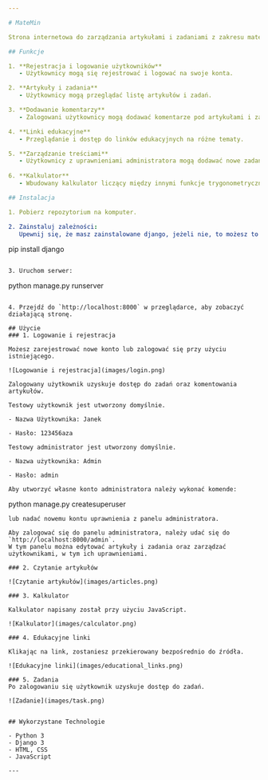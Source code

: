 ```yaml
---

# MateMin

Strona internetowa do zarządzania artykułami i zadaniami z zakresu matematyki.

## Funkcje

1. **Rejestracja i logowanie użytkowników**
   - Użytkownicy mogą się rejestrować i logować na swoje konta.

2. **Artykuły i zadania**
   - Użytkownicy mogą przeglądać listę artykułów i zadań.

3. **Dodawanie komentarzy**
   - Zalogowani użytkownicy mogą dodawać komentarze pod artykułami i zadaniami.

4. **Linki edukacyjne**
   - Przeglądanie i dostęp do linków edukacyjnych na różne tematy.

5. **Zarządzanie treściami**
   - Użytkownicy z uprawnieniami administratora mogą dodawać nowe zadania i artykuły.
  
6. **Kalkulator**
   - Wbudowany kalkulator liczący między innymi funkcje trygonometryczne.

## Instalacja

1. Pobierz repozytorium na komputer.

2. Zainstaluj zależności:
   Upewnij się, że masz zainstalowane django, jeżeli nie, to możesz to zrobić przez pip:

   ```
   pip install django
   ```

3. Uruchom serwer:
   ```
   python manage.py runserver
   ```

4. Przejdź do `http://localhost:8000` w przeglądarce, aby zobaczyć działającą stronę.

## Użycie
### 1. Logowanie i rejestracja

Możesz zarejestrować nowe konto lub zalogować się przy użyciu istniejącego.

![Logowanie i rejestracja](images/login.png)

Zalogowany użytkownik uzyskuje dostęp do zadań oraz komentowania artykułów.

Testowy użytkownik jest utworzony domyślnie.

- Nazwa Użytkownika: Janek

- Hasło: 123456aza

Testowy administrator jest utworzony domyślnie.

- Nazwa użytkownika: Admin

- Hasło: admin

Aby utworzyć własne konto administratora należy wykonać komende:
   ```
   python manage.py createsuperuser
   ```
lub nadać nowemu kontu uprawnienia z panelu administratora.

Aby zalogować się do panelu administratora, należy udać się do `http://localhost:8000/admin`.
W tym panelu można edytować artykuły i zadania oraz zarządzać użytkownikami, w tym ich uprawnieniami.

### 2. Czytanie artykułów

![Czytanie artykułów](images/articles.png)

### 3. Kalkulator

Kalkulator napisany został przy użyciu JavaScript.

![Kalkulator](images/calculator.png)

### 4. Edukacyjne linki

Klikając na link, zostaniesz przekierowany bezpośrednio do źródła.

![Edukacyjne linki](images/educational_links.png)

### 5. Zadania
Po zalogowaniu się użytkownik uzyskuje dostęp do zadań.

![Zadanie](images/task.png)


## Wykorzystane Technologie

- Python 3
- Django 3
- HTML, CSS
- JavaScript

---
```

